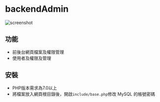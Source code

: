 # backendAdmin

![screenshot](https://tantails.github.io/backendAdmin/screenshot.png "screenshot")

## 功能
* 前後台網頁檔案及權限管理
* 使用者及權限及管理

## 安裝
* PHP版本需求為7.0以上
* 將檔案放入網頁根目錄後，開啟`include/base.php`修改 MySQL 的帳號密碼
